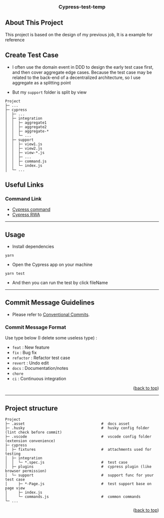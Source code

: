 <!-- PROJECT LOGO -->
<div id="top"></div>
<div align="center">
  <div align="center">
  </div>
  <h3 align="center">Cypress-test-temp</h3>
</div>

## About This Project

This project is based on the design of my previous job, It is a example for reference

## Create Test Case

* I often use the domain event in DDD to design the early test case first, and then cover aggregate edge cases.
Because the test case may be related to the back-end of a decentralized architecture, so I use aggregate as a splitting point

* But my ```support``` folder is split by view


```shell
Project
├─ ...
├─ cypress
│  ├─ ...
│  ├─ integration
│  │  ├─ aggregate1
│  │  ├─ aggregate2
│  │  ├─ aggregate-*
│  │  └─ ...
│  ├─ support
│  │  ├─ view1.js
│  │  ├─ view2.js
│  │  ├─ view-*.js
│  │  ├─ ...
│  │  ├─ command.js
│  │  └─ index.js
│  └─ ...
```

## Useful Links

### Command Link

- [Cypress command](https://docs.cypress.io/api/table-of-contents)
- [Cypress RWA](https://github.com/cypress-io/cypress-realworld-app)

---

## Usage

- Install dependencies

```shell
yarn
```

- Open the Cypress app on your machine

```shell
yarn test
```

- And then you can run the test by click fileName

---

## Commit Message Guidelines

- Please refer to [Conventional Commits](https://www.conventionalcommits.org/en/v1.0.0/).

### Commit Message Format
Use type below (I delete some useless type) :

- `feat` : New feature
- `fix` : Bug fix
- `refactor` : Refactor test case
- `revert` : Undo edit
- `docs` : Documentation/notes
- `chore`
- `ci` : Continuous integration

<p align="right">(<a href="#top">back to top</a>)</p>

---

## Project structure

```shell
Project
├─ .asset                                   #  docs asset
├─ .husky                                   #  husky config folder (lint check before commit)
├─ .vscode                                  #  vscode config folder (extension convenience)
├─ cypress
│  ├─ fixtures                              #  attachments used for testing
│  ├─ integration
│  │  └─ *.spec.js                          #  test case
│  ├─ plugins                               #  cypress plugin (like browser permission)
│  └─ support                               #  support func for your test case
│     ├─ *-Page.js                          #  test support base on page view
│     ├─ index.js
│     └─ commands.js                        #  common commands
└─ ...
```

<p align="right">(<a href="#top">back to top</a>)</p>
